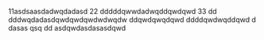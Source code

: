 11asdsaasdadwqdadasd
22
dddddqwwdadwqddqwdqwd
33
dd
dddwqdadasdqwdqwdqwdwdwqdw
ddqwdqwqdqwd
ddddqwdwqddqwd
d
dasas   qsq
dd
asdqwdasdasasdqwd
